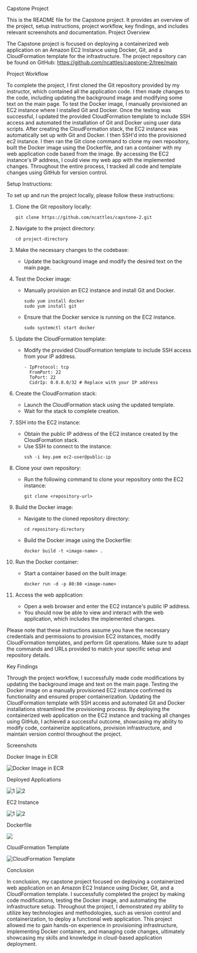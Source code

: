 Capstone Project

This is the README file for the Capstone project. It provides an overview of the project, setup instructions, project workflow, key findings, and includes relevant screenshots and documentation.
Project Overview

The Capstone project is focused on deploying a containerized web application on an Amazon EC2 Instance using Docker, Git, and a CloudFormation template for the infrastructure. The project repository can be found on GitHub: https://github.com/ncattles/capstone-2/tree/main

Project Workflow

To complete the project, I first cloned the Git repository provided by my instructor, which contained all the application code. I then made changes to the code, including updating the background image and modifying some text on the main page. To test the Docker image, I manually provisioned an EC2 instance where I installed Git and Docker. Once the testing was successful, I updated the provided CloudFormation template to include SSH access and automated the installation of Git and Docker using user data scripts. After creating the CloudFormation stack, the EC2 instance was automatically set up with Git and Docker. I then SSH'd into the provisioned ec2 instance. I then ran the Git clone command to clone my own repository, built the Docker image using the Dockerfile, and ran a container with my web application code based from the image. By accessing the EC2 instance's IP address, I could view my web app with the implemented changes. Throughout the entire process, I tracked all code and template changes using GitHub for version control.


Setup Instructions:

To set up and run the project locally, please follow these instructions:

1. Clone the Git repository locally:
   ```
   git clone https://github.com/ncattles/capstone-2.git
   ```

2. Navigate to the project directory:
   ```
   cd project-directory
   ```

3. Make the necessary changes to the codebase:
   - Update the background image and modify the desired text on the main page.

4. Test the Docker image:
   - Manually provision an EC2 instance and install Git and Docker.
        ```
        sudo yum install docker
        sudo yum install git
        ```
   - Ensure that the Docker service is running on the EC2 instance.
        ```
        sudo systemctl start docker
        ```
5. Update the CloudFormation template:
   - Modify the provided CloudFormation template to include SSH access from your IP address.
        ```
        - IpProtocol: tcp
          FromPort: 22
          ToPort: 22
          CidrIp: 0.0.0.0/32 # Replace with your IP address
        ```

6. Create the CloudFormation stack:
   - Launch the CloudFormation stack using the updated template.
   - Wait for the stack to complete creation.

7. SSH into the EC2 instance:
   - Obtain the public IP address of the EC2 instance created by the CloudFormation stack.
   - Use SSH to connect to the instance:
     ```
     ssh -i key.pem ec2-user@public-ip
     ```

8. Clone your own repository:
   - Run the following command to clone your repository onto the EC2 instance:
     ```
     git clone <repository-url>
     ```

9. Build the Docker image:
   - Navigate to the cloned repository directory:
     ```
     cd repository-directory
     ```
   - Build the Docker image using the Dockerfile:
     ```
     docker build -t <image-name> .
     ```

10. Run the Docker container:
    - Start a container based on the built image:
      ```
      docker run -d -p 80:80 <image-name>
      ```

11. Access the web application:
    - Open a web browser and enter the EC2 instance's public IP address.
    - You should now be able to view and interact with the web application, which includes the implemented changes.

Please note that these instructions assume you have the necessary credentials and permissions to provision EC2 instances, modify CloudFormation templates, and perform Git operations. Make sure to adapt the commands and URLs provided to match your specific setup and repository details.

Key Findings

Through the project workflow, I successfully made code modifications by updating the background image and text on the main page. Testing the Docker image on a manually provisioned EC2 instance confirmed its functionality and ensured proper containerization. Updating the CloudFormation template with SSH access and automated Git and Docker installations streamlined the provisioning process. By deploying the containerized web application on the EC2 instance and tracking all changes using GitHub, I achieved a successful outcome, showcasing my ability to modify code, containerize applications, provision infrastructure, and maintain version control throughout the project.

Screenshots

Docker Image in ECR

![Docker Image in ECR](./images/ecr.png)

Deployed Applications

![1](./images/website1.png)
![2](./images/website2.png)

EC2 Instance

![1](./images/instance1.png)
![2](./images/instance2.png)

Dockerfile

![](./images/dockerfile.png)

CloudFormation Template

![CloudFormation Template](./images/cloudformation.png)

Conclusion

In conclusion, my capstone project focused on deploying a containerized web application on an Amazon EC2 Instance using Docker, Git, and a CloudFormation template. I successfully completed the project by making code modifications, testing the Docker image, and automating the infrastructure setup. Throughout the project, I demonstrated my ability to utilize key technologies and methodologies, such as version control and containerization, to deploy a functional web application. This project allowed me to gain hands-on experience in provisioning infrastructure, implementing Docker containers, and managing code changes, ultimately showcasing my skills and knowledge in cloud-based application deployment.